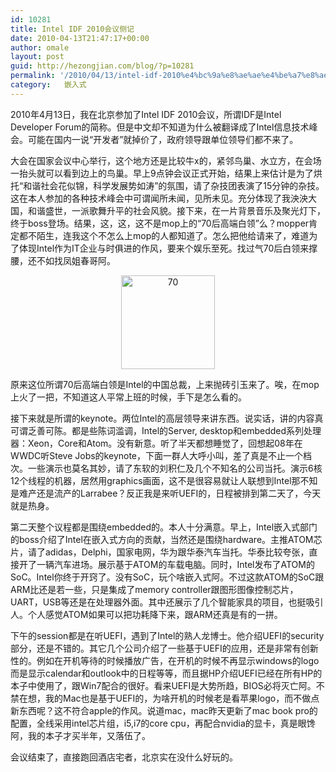 ```yaml
---
id: 10281
title: Intel IDF 2010会议侧记
date: 2010-04-13T21:47:17+00:00
author: omale
layout: post
guid: http://hezongjian.com/blog/?p=10281
permalink: '/2010/04/13/intel-idf-2010%e4%bc%9a%e8%ae%ae%e4%be%a7%e8%ae%b0/'
category:   嵌入式  
---
```

2010年4月13日，我在北京参加了Intel IDF 2010会议，所谓IDF是Intel Developer Forum的简称。但是中文却不知道为什么被翻译成了Intel信息技术峰会。可能在国内一说&ldquo;开发者&rdquo;就掉价了，政府领导跟单位领导们都不来了。

大会在国家会议中心举行，这个地方还是比较牛x的，紧邻鸟巢、水立方，在会场一抬头就可以看到边上的鸟巢。早上9点钟会议正式开始，结果上来估计是为了烘托&ldquo;和谐社会花似锦，科学发展势如涛&rdquo;的氛围，请了杂技团表演了15分钟的杂技。这在本人参加的各种技术峰会中可谓闻所未闻，见所未见。充分体现了我泱泱大国，和谐盛世，一派歌舞升平的社会风貌。接下来，在一片背景音乐及聚光灯下，终于boss登场。结果，这，这，这不是mop上的&ldquo;70后高端白领&rdquo;么？mopper肯定都不陌生，连我这个不怎么上mop的人都知道了。怎么把他给请来了，难道为了体现Intel作为IT企业与时俱进的作风，要来个娱乐至死。找过气70后白领来撑腰，还不如找凤姐春哥阿。

<p style="text-align: center;">
  <a href="/uploads/2010/04/70.jpg"><img class="aligncenter size-thumbnail wp-image-10283" height="150" src="/uploads/2010/04/70-150x150.jpg" title="70" width="150"  /></a>
</p>

原来这位所谓70后高端白领是Intel的中国总裁，上来抛砖引玉来了。唉，在mop上火了一把，不知道这人平常上班的时候，手下是怎么看的。

接下来就是所谓的keynote。两位Intel的高层领导来讲东西。说实话，讲的内容真可谓乏善可陈。都是些陈词滥调，Intel的Server, desktop和embedded系列处理器：Xeon，Core和Atom。没有新意。听了半天都想睡觉了，回想起08年在WWDC听Steve Jobs的keynote，下面一群人大呼小叫，差了真是不止一个档次。一些演示也莫名其妙，请了东软的刘积仁及几个不知名的公司当托。演示6核12个线程的机器，居然用graphics画面，这不是很容易就让人联想到Intel那不知是难产还是流产的Larrabee？反正我是来听UEFI的，日程被排到第二天了，今天就是热身。

第二天整个议程都是围绕embedded的。本人十分满意。早上，Intel嵌入式部门的boss介绍了Intel在嵌入式方向的贡献，当然还是围绕hardware。主推ATOM芯片，请了adidas，Delphi，国家电网，华为跟华泰汽车当托。华泰比较夸张，直接开了一辆汽车进场。展示基于ATOM的车载电脑。同时，Intel发布了ATOM的SoC。Intel你终于开窍了。没有SoC，玩个啥嵌入式阿。不过这款ATOM的SoC跟ARM比还是若一些，只是集成了memory controller跟图形图像控制芯片，UART，USB等还是在处理器外面。其中还展示了几个智能家具的项目，也挺吸引人。个人感觉ATOM如果可以把功耗降下来，跟ARM还真是有的一拼。

下午的session都是在听UEFI，遇到了Intel的熟人龙博士。他介绍UEFI的security部分，还是不错的。其它几个公司介绍了一些基于UEFI的应用，还是非常有创新性的。例如在开机等待的时候播放广告，在开机的时候不再显示windows的logo而是显示calendar和outlook中的日程等等，而且据HP介绍UEFI已经在所有HP的本子中使用了，跟Win7配合的很好。看来UEFI是大势所趋，BIOS必将灭亡阿。不禁在想，我的Mac也是基于UEFI的，为啥开机的时候老是看苹果logo，而不做点新东西呢？这不符合apple的作风。说道mac，mac昨天更新了mac book pro的配置，全线采用intel芯片组，i5,i7的core cpu，再配合nvidia的显卡，真是眼馋阿，我的本子才买半年，又落伍了。

会议结束了，直接跑回酒店宅者，北京实在没什么好玩的。